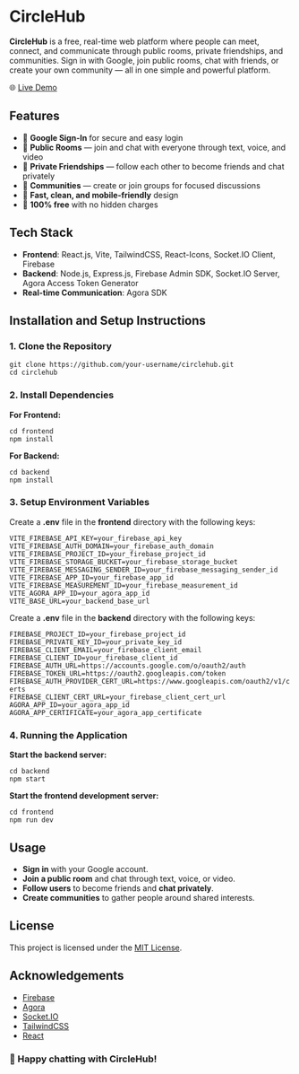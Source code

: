 <body>
    <h1>CircleHub</h1>
    <p><strong>CircleHub</strong> is a free, real-time web platform where people can meet, connect, and communicate through public rooms, private friendships, and communities. Sign in with Google, join public rooms, chat with friends, or create your own community — all in one simple and powerful platform.</p>
    <p>🌐 <a class="link" href="https://circlehub-4520b.web.app/" target="_blank">Live Demo</a></p>
    <h2>Features</h2>
    <ul>
        <li>🔑 <strong>Google Sign-In</strong> for secure and easy login</li>
        <li>💬 <strong>Public Rooms</strong> — join and chat with everyone through text, voice, and video</li>
        <li>🤝 <strong>Private Friendships</strong> — follow each other to become friends and chat privately</li>
        <li>🏡 <strong>Communities</strong> — create or join groups for focused discussions</li>
        <li>🚀 <strong>Fast, clean, and mobile-friendly</strong> design</li>
        <li>💯 <strong>100% free</strong> with no hidden charges</li>
    </ul>
    <h2>Tech Stack</h2>
    <div class="tech-stack">
        <ul>
            <li><strong>Frontend</strong>: React.js, Vite, TailwindCSS, React-Icons, Socket.IO Client, Firebase</li>
            <li><strong>Backend</strong>: Node.js, Express.js, Firebase Admin SDK, Socket.IO Server, Agora Access Token Generator</li>
            <li><strong>Real-time Communication</strong>: Agora SDK</li>
        </ul>
    </div>
    <h2>Installation and Setup Instructions</h2>
    <h3>1. Clone the Repository</h3>
    <p class="install-steps">
        <code>git clone https://github.com/your-username/circlehub.git</code><br>
        <code>cd circlehub</code>
    </p>
    <h3>2. Install Dependencies</h3>
    <p><strong>For Frontend:</strong></p>
    <p class="install-steps">
        <code>cd frontend</code><br>
        <code>npm install</code>
    </p>
    <p><strong>For Backend:</strong></p>
    <p class="install-steps">
        <code>cd backend</code><br>
        <code>npm install</code>
    </p>
    <h3>3. Setup Environment Variables</h3>
    <p class="note">Create a <strong>.env</strong> file in the <strong>frontend</strong> directory with the following keys:</p>
    <p class="install-steps">
        <code>VITE_FIREBASE_API_KEY=your_firebase_api_key</code><br>
        <code>VITE_FIREBASE_AUTH_DOMAIN=your_firebase_auth_domain</code><br>
        <code>VITE_FIREBASE_PROJECT_ID=your_firebase_project_id</code><br>
        <code>VITE_FIREBASE_STORAGE_BUCKET=your_firebase_storage_bucket</code><br>
        <code>VITE_FIREBASE_MESSAGING_SENDER_ID=your_firebase_messaging_sender_id</code><br>
        <code>VITE_FIREBASE_APP_ID=your_firebase_app_id</code><br>
        <code>VITE_FIREBASE_MEASUREMENT_ID=your_firebase_measurement_id</code><br>
        <code>VITE_AGORA_APP_ID=your_agora_app_id</code><br>
        <code>VITE_BASE_URL=your_backend_base_url</code>
    </p>
    <p class="note">Create a <strong>.env</strong> file in the <strong>backend</strong> directory with the following keys:</p>
    <p class="install-steps">
        <code>FIREBASE_PROJECT_ID=your_firebase_project_id</code><br>
        <code>FIREBASE_PRIVATE_KEY_ID=your_private_key_id</code><br>
        <code>FIREBASE_CLIENT_EMAIL=your_firebase_client_email</code><br>
        <code>FIREBASE_CLIENT_ID=your_firebase_client_id</code><br>
        <code>FIREBASE_AUTH_URL=https://accounts.google.com/o/oauth2/auth</code><br>
        <code>FIREBASE_TOKEN_URL=https://oauth2.googleapis.com/token</code><br>
        <code>FIREBASE_AUTH_PROVIDER_CERT_URL=https://www.googleapis.com/oauth2/v1/certs</code><br>
        <code>FIREBASE_CLIENT_CERT_URL=your_firebase_client_cert_url</code><br>
        <code>AGORA_APP_ID=your_agora_app_id</code><br>
        <code>AGORA_APP_CERTIFICATE=your_agora_app_certificate</code>
    </p>
    <h3>4. Running the Application</h3>
    <p><strong>Start the backend server:</strong></p>
    <p class="install-steps">
        <code>cd backend</code><br>
        <code>npm start</code>
    </p>
    <p><strong>Start the frontend development server:</strong></p>
    <p class="install-steps">
        <code>cd frontend</code><br>
        <code>npm run dev</code>
    </p>
    <h2>Usage</h2>
    <ul>
        <li><strong>Sign in</strong> with your Google account.</li>
        <li><strong>Join a public room</strong> and chat through text, voice, or video.</li>
        <li><strong>Follow users</strong> to become friends and <strong>chat privately</strong>.</li>
        <li><strong>Create communities</strong> to gather people around shared interests.</li>
    </ul>
    <h2>License</h2>
    <p>This project is licensed under the <a class="link" href="LICENSE" target="_blank">MIT License</a>.</p>
    <h2>Acknowledgements</h2>
    <ul>
        <li><a class="link" href="https://firebase.google.com/" target="_blank">Firebase</a></li>
        <li><a class="link" href="https://www.agora.io/" target="_blank">Agora</a></li>
        <li><a class="link" href="https://socket.io/" target="_blank">Socket.IO</a></li>
        <li><a class="link" href="https://tailwindcss.com/" target="_blank">TailwindCSS</a></li>
        <li><a class="link" href="https://react.dev/" target="_blank">React</a></li>
    </ul>
    <h3>🚀 Happy chatting with CircleHub!</h3>
</body>

